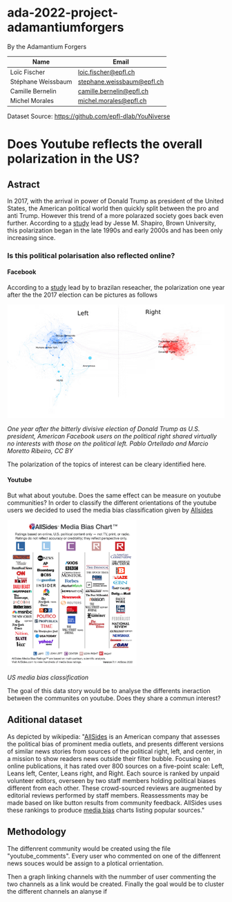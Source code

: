 # ada-2022-project-adamantiumforgers

By the Adamantium Forgers

| Name                | Email                       |
|---------------------|-----------------------------|
| Loïc Fischer        | loic.fischer@epfl.ch        |
| Stéphane Weissbaum  | stephane.weissbaum@epfl.ch  |
| Camille Bernelin    | camille.bernelin@epfl.ch    |
| Michel Morales      | michel.morales@epfl.ch      |

Dataset Source: https://github.com/epfl-dlab/YouNiverse

# Does Youtube reflects the overall polarization in the US?

## Astract
In 2017, with the arrival in power of Donald Trump as president of the United States, the American political world then quickly split between the pro and anti Trump. However this trend of a more polarazed society goes back even further. According to a [study][1] lead by Jesse M. Shapiro, Brown University, this polarization began in the late 1990s and early 2000s and has been only increasing since.

### Is this political polarisation also reflected online?

#### Facebook

According to a [study][2] lead by to brazilan reseacher, the polarization one year after the the 2017 election can be pictures as follows

<img src="./pictures/fb_us_pol.png" alt="fb_us_pol" width="700"/>

*One year after the bitterly divisive election of Donald Trump as U.S. president, American Facebook users on the political right shared virtually no interests with those on the political left. Pablo Ortellado and Marcio Moretto Ribeiro, CC BY*

The polarization of the topics of interest can be cleary identified here.

#### Youtube

But what about youtube. Does the same effect can be measure on youtube communities?
In order to classify the different orientations of the youtube users we decided to used the media bias classification given by [Allsides][3]

<img src="./pictures/media_bias_allsides.png" alt="media_bias" width="300" class="center"/>

*US media bias classification* 

The goal of this data story would be to analyse the differents ineraction between the communites on youtube. Does they share a commun interest?
## Aditional dataset
As depicted by wikipedia:
"[AllSides][4] is an American company that assesses the political bias of prominent media outlets, and presents different versions of similar news stories from sources of the political right, left, and center, in a mission to show readers news outside their filter bubble. Focusing on online publications, it has rated over 800 sources on a five-point scale: Left, Leans left, Center, Leans right, and Right. Each source is ranked by unpaid volunteer editors, overseen by two staff members holding political biases different from each other. These crowd-sourced reviews are augmented by editorial reviews performed by staff members. Reassessments may be made based on like button results from community feedback. AllSides uses these rankings to produce [media bias][3] charts listing popular sources."



## Methodology
The diffenrent community would be created using the file "youtube_comments". Every user who commented on one of the diffenrent news souces would be assign to a plotical orrientation.

Then a graph linking channels with the nummber of user commenting the two channels as a link would be created. Finally the goal would be to cluster the different channels an alanyse if 

[1]: https://www.nber.org/papers/w26669
[2]: https://theconversation.com/mapping-brazils-political-polarization-online-96434
[3]: https://www.allsides.com/media-bias
[4]: https://www.allsides.com
